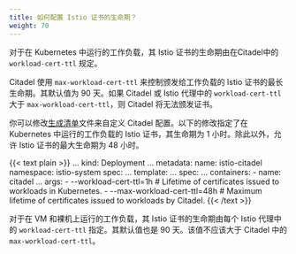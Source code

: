 ```yaml
---
title: 如何配置 Istio 证书的生命期？
weight: 70
---
```


对于在 Kubernetes 中运行的工作负载，其 Istio 证书的生命期由在Citadel中的 `workload-cert-ttl` 规定。

Citadel 使用 `max-workload-cert-ttl` 来控制颁发给工作负载的 Istio 证书的最长生命期。其默认值为 90 天。如果 Citadel 或 Istio 代理中的 `workload-cert-ttl` 大于 `max-workload-cert-ttl`，则 Citadel 将无法颁发证书。 

你可以修改[生成清单](/zh/docs/setup/install/istioctl/#generate-a-manifest-before-installation)文件来自定义 Citadel 配置。以下的修改指定了在 Kubernetes 中运行的工作负载的 Istio 证书，其生命期为 1 小时。除此以外，允许 Istio 证书的最大生命期为 48 小时。

{{< text plain >}}
...
kind: Deployment
...
metadata:
  name: istio-citadel
  namespace: istio-system
spec:
  ...
  template:
    ...
    spec:
      ...
      containers:
      - name: citadel
        ...
        args:
          - --workload-cert-ttl=1h # Lifetime of certificates issued to workloads in Kubernetes.
          - --max-workload-cert-ttl=48h # Maximum lifetime of certificates issued to workloads by Citadel.
{{< /text >}}

对于在 VM 和裸机上运行的工作负载，其 Istio 证书的生命期由每个 Istio 代理中的 `workload-cert-ttl` 指定。其默认值也是 90 天。该值不应该大于 Citadel 中的 `max-workload-cert-ttl`。